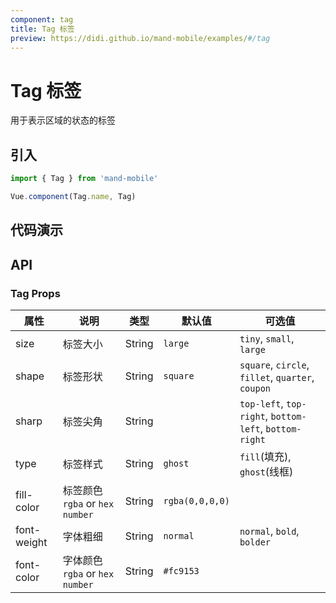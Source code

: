 ```yaml
---
component: tag
title: Tag 标签
preview: https://didi.github.io/mand-mobile/examples/#/tag
---
```


# Tag 标签

用于表示区域的状态的标签

## 引入

```javascript
import { Tag } from 'mand-mobile'

Vue.component(Tag.name, Tag)
```

## 代码演示

<demo-wrapper
  src="src/packages/tag/demo"
  :demos="demos"
/>

<script setup>
const demos = import.meta.globEager('../../../src/packages/tag/demo/demo*.vue')
</script>

<style>
  .demo-wrapper .md-tag {
    position: relative;
  }
</style>

## API

### Tag Props
|属性 | 说明 | 类型 | 默认值 |可选值|
|----|-----|------|------|------|
|size|标签大小|String|`large`|`tiny`, `small`, `large`|
|shape|标签形状|String|`square`|`square`, `circle`, `fillet`, `quarter`, `coupon`|
|sharp|标签尖角|String| |`top-left`, `top-right`, `bottom-left`, `bottom-right`|
|type|标签样式|String|`ghost`|`fill`(填充), `ghost`(线框)|
|fill-color|标签颜色`rgba` or `hex number`|String|`rgba(0,0,0,0)`| |
|font-weight|字体粗细|String|`normal`|`normal`, `bold`, `bolder`|
|font-color|字体颜色`rgba` or `hex number`|String|`#fc9153`| |
